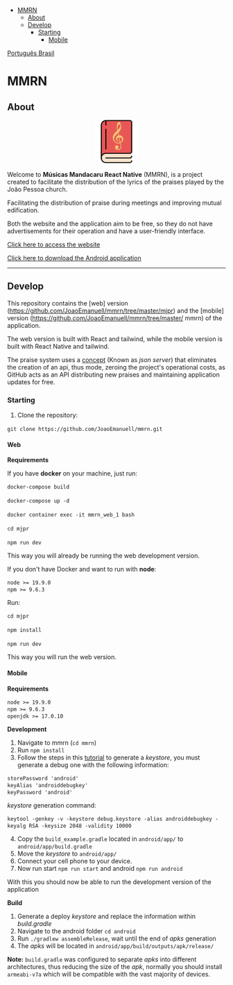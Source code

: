 - [MMRN](#mmrn)
  - [About](#about)
  - [Develop](#develop)
    - [Starting](#starting)
      - [Mobile](#mobile)

[Português Brasil](./docs/pt-br/README.md)

# MMRN

## About

<p align="center">
  <img src="./docs/images/icon.png" alt="icon" width="100px"/>
</p>

Welcome to **Músicas Mandacaru React Native** (MMRN), is a project created to facilitate the distribution of the lyrics of the praises played by the João Pessoa church.

Facilitating the distribution of praise during meetings and improving mutual edification.

Both the website and the application aim to be free, so they do not have advertisements for their operation and have a user-friendly interface.

[Click here to access the website](https://praises-jp.vercel.app/)

[Click here to download the Android application](https://praises-jp.vercel.app/download)

****

## Develop

This repository contains the [web] version (https://github.com/JoaoEmanuell/mmrn/tree/master/mjpr) and the [mobile] version (https://github.com/JoaoEmanuell/mmrn/tree/master/ mmrn) of the application.

The web version is built with React and tailwind, while the mobile version is built with React Native and tailwind.

The praise system uses a [concept](https://www.freecodecamp.org/news/json-server-for-frontend-development/) (Known as *json server*) that eliminates the creation of an api, thus mode, zeroing the project's operational costs, as GitHub acts as an API distributing new praises and maintaining application updates for free.

### Starting

1. Clone the repository:

`git clone https://github.com/JoaoEmanuell/mmrn.git`

#### Web

**Requirements**

If you have **docker** on your machine, just run:

```
docker-compose build

docker-compose up -d

docker container exec -it mmrn_web_1 bash

cd mjpr

npm run dev
```

This way you will already be running the web development version.

If you don't have Docker and want to run with **node**:

```
node >= 19.9.0
npm >= 9.6.3
```

Run:

```
cd mjpr

npm install

npm run dev
```

This way you will run the web version.

#### Mobile

**Requirements**

```
node >= 19.9.0
npm >= 9.6.3
openjdk >= 17.0.10
```

**Development**

1. Navigate to mmrn (`cd mmrn`)
2. Run `npm install`
3. Follow the steps in this [tutorial](https://instamobile.io/android-development/generate-react-native-release-build-android/) to generate a *keystore*, you must generate a debug one with the following information:

```
storePassword 'android'
keyAlias 'androiddebugkey'
keyPassword 'android'
```

*keystore* generation command:

```
keytool -genkey -v -keystore debug.keystore -alias androiddebugkey -keyalg RSA -keysize 2048 -validity 10000
```

4. Copy the `build_example.gradle` located in `android/app/` to `android/app/build.gradle`
5. Move the *keystore* to `android/app/`
6. Connect your cell phone to your device.
7. Now run start `npm run start` and android `npm run android`

With this you should now be able to run the development version of the application

**Build**

1. Generate a deploy *keystore* and replace the information within *build.gradle*
2. Navigate to the android folder `cd android`
3. Run `./gradlew assembleRelease`, wait until the end of *apks* generation
4. The *apks* will be located in `android/app/build/outputs/apk/release/`

**Note:** `build.gradle` was configured to separate *apks* into different architectures, thus reducing the size of the *apk*, normally you should install `armeabi-v7a` which will be compatible with the vast majority of devices.
